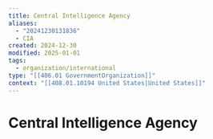 ```yaml
---
title: Central Intelligence Agency
aliases:
  - "20241230131836"
  - CIA
created: 2024-12-30
modified: 2025-01-01
tags:
  - organization/international
type: "[[406.01 GovernmentOrganization]]"
context: "[[408.01.10194 United States|United States]]"
---
```

# Central Intelligence Agency
